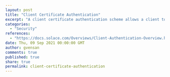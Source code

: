 ```yaml
---
layout: post
title: "Client Certificate Authentication"
excerpt: "A client certificate authentication scheme allows a client to prove its identity to the event broker by providing a valid X509v3 client certificate from a recognized Certificate Authority (CA)."
categories:
  - "Security"
references:
  - "https://docs.solace.com/Overviews/Client-Authentication-Overview.htm#Client-Certificate"
date: Thu, 09 Sep 2021 00:00:00 GMT
author: gvensan
comments: true
published: true
share: true
permalink: client-certificate-authentication
---
```

